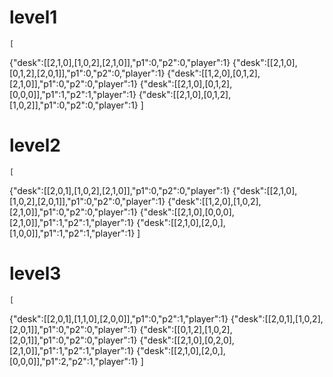 # level1
    [
{"desk":[[2,1,0],[1,0,2],[2,1,0]],"p1":0,"p2":0,"player":1} 
{"desk":[[2,1,0],[0,1,2],[2,0,1]],"p1":0,"p2":0,"player":1} 
{"desk":[[1,2,0],[0,1,2],[2,1,0]],"p1":0,"p2":0,"player":1} 
{"desk":[[2,1,0],[0,1,2],[0,0,0]],"p1":1,"p2":1,"player":1} 
{"desk":[[2,1,0],[0,1,2],[1,0,2]],"p1":0,"p2":0,"player":1} 
    ]
# level2
    [
{"desk":[[2,0,1],[1,0,2],[2,1,0]],"p1":0,"p2":0,"player":1} 
{"desk":[[2,1,0],[1,0,2],[2,0,1]],"p1":0,"p2":0,"player":1} 
{"desk":[[1,2,0],[1,0,2],[2,1,0]],"p1":0,"p2":0,"player":1} 
{"desk":[[2,1,0],[0,0,0],[2,1,0]],"p1":1,"p2":1,"player":1} 
{"desk":[[2,1,0],[2,0,],[1,0,0]],"p1":1,"p2":1,"player":1} 
    ]
# level3
    [
{"desk":[[2,0,1],[1,1,0],[2,0,0]],"p1":0,"p2":1,"player":1} 
{"desk":[[2,0,1],[1,0,2],[2,0,1]],"p1":0,"p2":0,"player":1} 
{"desk":[[0,1,2],[1,0,2],[2,0,1]],"p1":0,"p2":0,"player":1} 
{"desk":[[2,1,0],[0,2,0],[2,1,0]],"p1":1,"p2":1,"player":1} 
{"desk":[[2,1,0],[2,0,],[0,0,0]],"p1":2,"p2":1,"player":1} 
    ]
